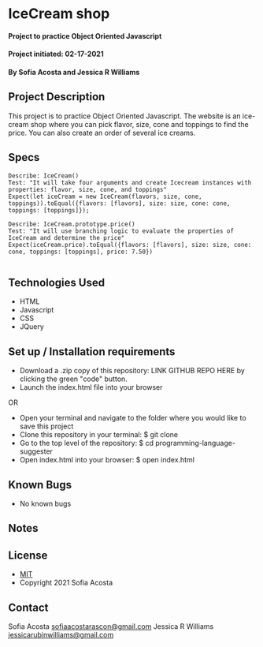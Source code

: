 # IceCream shop 
#### Project to practice Object Oriented Javascript 
#### Project initiated: 02-17-2021
#### By Sofia Acosta and Jessica R Williams 
## Project Description
  This project is to practice Object Oriented Javascript. The website is an ice-cream shop where you can pick flavor, size, cone and toppings to find the price. You can also create an order of several ice creams. 
## Specs
 
```
Describe: IceCream()
Test: "It will take four arguments and create Icecream instances with properties: flavor, size, cone, and toppings"
Expect(let iceCream = new IceCream(flavors, size, cone, toppings)).toEqual({flavors: [flavors], size: size, cone: cone, toppings: [toppings]});

Describe: IceCream.prototype.price()
Test: "It will use branching logic to evaluate the properties of IceCream and determine the price"
Expect(iceCream.price).toEqual({flavors: [flavors], size: size, cone: cone, toppings: [toppings], price: 7.50})
 
```
 
## Technologies Used
* HTML
* Javascript
* CSS
* JQuery
## Set up / Installation requirements
* Download a .zip copy of this repository: LINK GITHUB REPO HERE  by clicking the green "code" button. 
* Launch the index.html file into your browser
 
OR
 
* Open your terminal and navigate to the folder where you would like to save this project
* Clone this repository in your terminal: $ git clone
* Go to the top level of the repository: $ cd programming-language-suggester
* Open index.html into your browser: $ open index.html
 
## Known Bugs
* No known bugs
## Notes

## License
* [MIT](https://choosealicense.com/licenses/mit)
* Copyright 2021 Sofia Acosta
## Contact
Sofia Acosta sofiaacostarascon@gmail.com
Jessica R Williams jessicarubinwilliams@gmail.com
 

